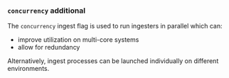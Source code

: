 ### `concurrency` additional

The `concurrency` ingest flag is used to run ingesters in parallel which can:
* improve utilization on multi-core systems
* allow for redundancy

Alternatively, ingest processes can be launched individually on different environments.
